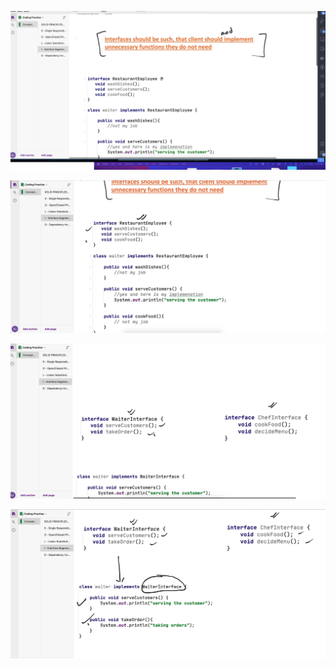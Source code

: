 ![1709279643228](image/04-isp/1709279643228.png)

![1709279623668](image/04-isp/1709279623668.png)

![1709279737695](image/04-isp/1709279737695.png)

![1709279754130](image/04-isp/1709279754130.png)
